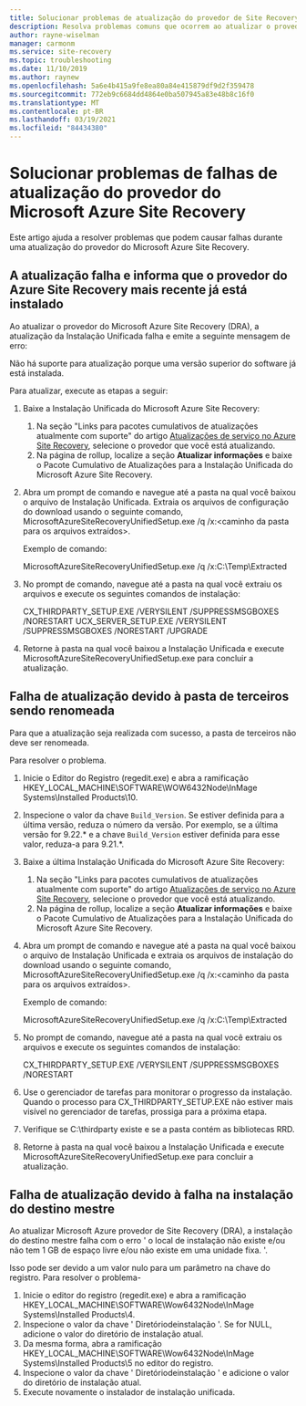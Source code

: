 ```yaml
---
title: Solucionar problemas de atualização do provedor de Site Recovery de Microsoft Azure
description: Resolva problemas comuns que ocorrem ao atualizar o provedor de Site Recovery de Microsoft Azure.
author: rayne-wiselman
manager: carmonm
ms.service: site-recovery
ms.topic: troubleshooting
ms.date: 11/10/2019
ms.author: raynew
ms.openlocfilehash: 5a6e4b415a9fe8ea80a84e415879df9d2f359478
ms.sourcegitcommit: 772eb9c6684dd4864e0ba507945a83e48b8c16f0
ms.translationtype: MT
ms.contentlocale: pt-BR
ms.lasthandoff: 03/19/2021
ms.locfileid: "84434380"
---
```

# <a name="troubleshoot-microsoft-azure-site-recovery-provider-upgrade-failures"></a>Solucionar problemas de falhas de atualização do provedor do Microsoft Azure Site Recovery

Este artigo ajuda a resolver problemas que podem causar falhas durante uma atualização do provedor do Microsoft Azure Site Recovery.

## <a name="the-upgrade-fails-reporting-that-the-latest-site-recovery-provider-is-already-installed"></a>A atualização falha e informa que o provedor do Azure Site Recovery mais recente já está instalado

Ao atualizar o provedor do Microsoft Azure Site Recovery (DRA), a atualização da Instalação Unificada falha e emite a seguinte mensagem de erro:

Não há suporte para atualização porque uma versão superior do software já está instalada.

Para atualizar, execute as etapas a seguir:

1. Baixe a Instalação Unificada do Microsoft Azure Site Recovery:
   1. Na seção "Links para pacotes cumulativos de atualizações atualmente com suporte" do artigo [Atualizações de serviço no Azure Site Recovery](service-updates-how-to.md#links-to-currently-supported-update-rollups), selecione o provedor que você está atualizando.
   2. Na página de rollup, localize a seção **Atualizar informações** e baixe o Pacote Cumulativo de Atualizações para a Instalação Unificada do Microsoft Azure Site Recovery.

2. Abra um prompt de comando e navegue até a pasta na qual você baixou o arquivo de Instalação Unificada. Extraia os arquivos de configuração do download usando o seguinte comando, MicrosoftAzureSiteRecoveryUnifiedSetup.exe /q /x:&lt;caminho da pasta para os arquivos extraídos&gt;.
    
    Exemplo de comando:

    MicrosoftAzureSiteRecoveryUnifiedSetup.exe /q /x:C:\Temp\Extracted

3. No prompt de comando, navegue até a pasta na qual você extraiu os arquivos e execute os seguintes comandos de instalação:
   
    CX_THIRDPARTY_SETUP.EXE /VERYSILENT /SUPPRESSMSGBOXES /NORESTART  UCX_SERVER_SETUP.EXE /VERYSILENT /SUPPRESSMSGBOXES /NORESTART /UPGRADE

1. Retorne à pasta na qual você baixou a Instalação Unificada e execute MicrosoftAzureSiteRecoveryUnifiedSetup.exe para concluir a atualização. 

## <a name="upgrade-failure-due-to-the-3rd-party-folder-being-renamed"></a>Falha de atualização devido à pasta de terceiros sendo renomeada

Para que a atualização seja realizada com sucesso, a pasta de terceiros não deve ser renomeada.

Para resolver o problema.

1. Inicie o Editor do Registro (regedit.exe) e abra a ramificação HKEY_LOCAL_MACHINE\SOFTWARE\WOW6432Node\InMage Systems\Installed Products\10.
1. Inspecione o valor da chave `Build_Version`. Se estiver definida para a última versão, reduza o número da versão. Por exemplo, se a última versão for 9.22.\* e a chave `Build_Version` estiver definida para esse valor, reduza-a para 9.21.\*.
1. Baixe a última Instalação Unificada do Microsoft Azure Site Recovery:
   1. Na seção "Links para pacotes cumulativos de atualizações atualmente com suporte" do artigo [Atualizações de serviço no Azure Site Recovery](service-updates-how-to.md#links-to-currently-supported-update-rollups), selecione o provedor que você está atualizando.
   2. Na página de rollup, localize a seção **Atualizar informações** e baixe o Pacote Cumulativo de Atualizações para a Instalação Unificada do Microsoft Azure Site Recovery.
1. Abra um prompt de comando e navegue até a pasta na qual você baixou o arquivo de Instalação Unificada e extraia os arquivos de instalação do download usando o seguinte comando, MicrosoftAzureSiteRecoveryUnifiedSetup.exe /q /x:&lt;caminho da pasta para os arquivos extraídos&gt;.

    Exemplo de comando:

    MicrosoftAzureSiteRecoveryUnifiedSetup.exe /q /x:C:\Temp\Extracted

1. No prompt de comando, navegue até a pasta na qual você extraiu os arquivos e execute os seguintes comandos de instalação:
   
    CX_THIRDPARTY_SETUP.EXE /VERYSILENT /SUPPRESSMSGBOXES /NORESTART

1. Use o gerenciador de tarefas para monitorar o progresso da instalação. Quando o processo para CX_THIRDPARTY_SETUP.EXE não estiver mais visível no gerenciador de tarefas, prossiga para a próxima etapa.
1. Verifique se C:\thirdparty existe e se a pasta contém as bibliotecas RRD.
1. Retorne à pasta na qual você baixou a Instalação Unificada e execute MicrosoftAzureSiteRecoveryUnifiedSetup.exe para concluir a atualização.

## <a name="upgrade-failure-due-to-master-target-installation-failure"></a>Falha de atualização devido à falha na instalação do destino mestre

Ao atualizar Microsoft Azure provedor de Site Recovery (DRA), a instalação do destino mestre falha com o erro ' o local de instalação não existe e/ou não tem 1 GB de espaço livre e/ou não existe em uma unidade fixa. '.

Isso pode ser devido a um valor nulo para um parâmetro na chave do registro. Para resolver o problema-

1. Inicie o editor do registro (regedit.exe) e abra a ramificação HKEY_LOCAL_MACHINE\SOFTWARE\Wow6432Node\InMage Systems\Installed Products\4.
1. Inspecione o valor da chave ' Diretóriodeinstalação '. Se for NULL, adicione o valor do diretório de instalação atual.
1. Da mesma forma, abra a ramificação HKEY_LOCAL_MACHINE\SOFTWARE\Wow6432Node\InMage Systems\Installed Products\5 no editor do registro.
1. Inspecione o valor da chave ' Diretóriodeinstalação ' e adicione o valor do diretório de instalação atual.
1. Execute novamente o instalador de instalação unificada.

